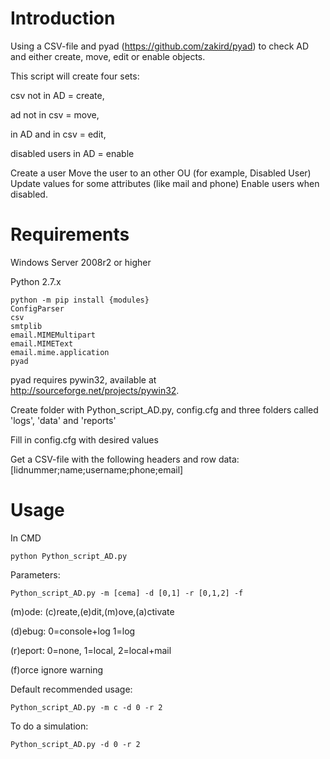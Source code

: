 Introduction
============
Using a CSV-file and pyad (https://github.com/zakird/pyad) to check AD and either create, move, edit or enable objects.

This script will create four sets: 

csv not in AD = create,

ad not in csv = move,

in AD and in csv = edit,

disabled users in AD = enable

Create a user
Move the user to an other OU (for example, Disabled User)
Update values for some attributes (like mail and phone)
Enable users when disabled.

Requirements
============

Windows Server 2008r2 or higher

Python 2.7.x

    python -m pip install {modules}
    ConfigParser
    csv
    smtplib
    email.MIMEMultipart
    email.MIMEText
    email.mime.application 
    pyad
    
pyad requires pywin32, available at http://sourceforge.net/projects/pywin32.

Create folder with Python_script_AD.py, config.cfg and three folders called 'logs', 'data' and 'reports'

Fill in config.cfg with desired values

Get a CSV-file with the following headers and row data: [lidnummer;name;username;phone;email]

Usage
============
In CMD

    python Python_script_AD.py
    
Parameters:

    Python_script_AD.py -m [cema] -d [0,1] -r [0,1,2] -f
    
(m)ode: (c)reate,(e)dit,(m)ove,(a)ctivate

(d)ebug: 0=console+log 1=log

(r)eport: 0=none, 1=local, 2=local+mail 

(f)orce ignore warning

Default recommended usage:

    Python_script_AD.py -m c -d 0 -r 2 
    
To do a simulation:

    Python_script_AD.py -d 0 -r 2 
